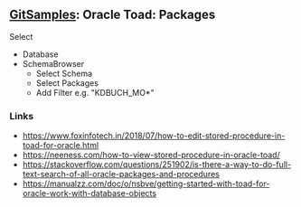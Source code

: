 ## [GitSamples](../../tree/master): Oracle Toad: Packages
Select 
* Database
* SchemaBrowser
  * Select Schema
  * Select Packages
  * Add Filter e.g. "KDBUCH_MO*"

### Links
* https://www.foxinfotech.in/2018/07/how-to-edit-stored-procedure-in-toad-for-oracle.html
* https://neeness.com/how-to-view-stored-procedure-in-oracle-toad/
* https://stackoverflow.com/questions/251902/is-there-a-way-to-do-full-text-search-of-all-oracle-packages-and-procedures
* https://manualzz.com/doc/o/nsbve/getting-started-with-toad-for-oracle-work-with-database-objects